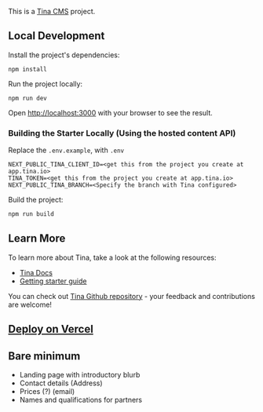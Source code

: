 This is a [Tina CMS](https://tina.io/) project.

## Local Development

Install the project's dependencies:

```
npm install
```

Run the project locally:

```
npm run dev
```

Open [http://localhost:3000](http://localhost:3000) with your browser to see the result.

### Building the Starter Locally (Using the hosted content API)

Replace the `.env.example`, with `.env`

```
NEXT_PUBLIC_TINA_CLIENT_ID=<get this from the project you create at app.tina.io>
TINA_TOKEN=<get this from the project you create at app.tina.io>
NEXT_PUBLIC_TINA_BRANCH=<Specify the branch with Tina configured>
```

Build the project:

```bash
npm run build
```

## Learn More

To learn more about Tina, take a look at the following resources:

- [Tina Docs](https://tina.io/docs)
- [Getting starter guide](https://tina.io/guides/tina-cloud/starter/overview/)

You can check out [Tina Github repository](https://github.com/tinacms/tinacms) - your feedback and contributions are welcome!

## [Deploy on Vercel](https://tina.io/guides/tina-cloud/add-tinacms-to-existing-site/deployment/)

## Bare minimum

- Landing page with introductory blurb
- Contact details (Address)
- Prices (?) (email)
- Names and qualifications for partners


